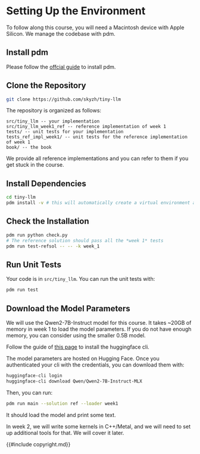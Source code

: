 # Setting Up the Environment

To follow along this course, you will need a Macintosh device with Apple Silicon. We manage the codebase with pdm.

## Install pdm

Please follow the [offcial guide](https://pdm-project.org/en/latest/) to install pdm.

## Clone the Repository

```bash
git clone https://github.com/skyzh/tiny-llm
```

The repository is organized as follows:

```
src/tiny_llm -- your implementation
src/tiny_llm_week1_ref -- reference implementation of week 1
tests/ -- unit tests for your implementation
tests_ref_impl_week1/ -- unit tests for the reference implementation of week 1
book/ -- the book
```

We provide all reference implementations and you can refer to them if you get stuck in the course.

## Install Dependencies

```bash
cd tiny-llm
pdm install -v # this will automatically create a virtual environment and install all dependencies
```

## Check the Installation

```bash
pdm run python check.py
# The reference solution should pass all the *week 1* tests
pdm run test-refsol -- -- -k week_1
```

## Run Unit Tests

Your code is in `src/tiny_llm`. You can run the unit tests with:

```bash
pdm run test
```

## Download the Model Parameters

We will use the Qwen2-7B-Instruct model for this course. It takes ~20GB of memory in week 1 to load the model parameters.
If you do not have enough memory, you can consider using the smaller 0.5B model.

Follow the guide of [this page](https://huggingface.co/docs/huggingface_hub/main/en/guides/cli) to install the huggingface
cli.

The model parameters are hosted on Hugging Face. Once you authenticated your cli with the credentials, you can download
them with:

```bash
huggingface-cli login
huggingface-cli download Qwen/Qwen2-7B-Instruct-MLX
```

Then, you can run:

```bash
pdm run main --solution ref --loader week1
```

It should load the model and print some text.

In week 2, we will write some kernels in C++/Metal, and we will need to set up additional tools for that. We will cover it later.

{{#include copyright.md}}
